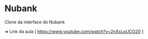 # Nubank
Clone da interface do Nubank

➜ Link da aula [ https://www.youtube.com/watch?v=2nXsLpUCO20 ]
